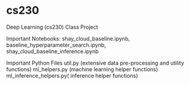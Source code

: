 # cs230
Deep Learning (cs230) Class Project

Important Notebooks: 
shay_cloud_baseline.ipynb, baseline_hyperparameter_search.ipynb, shay_cloud_baseline_inference.ipynb 

Important Python Files 
util.py (extensive data pre-processing and utility functions) 
ml_helpers.py (machine learning helper functions) 
ml_inference_helpers.py( inference helper functions) 
